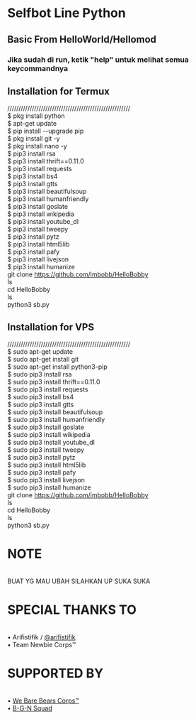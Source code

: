 # Selfbot Line Python
## Basic From HelloWorld/Hellomod
### Jika sudah di run, ketik "help" untuk melihat semua keycommandnya
## Installation for Termux
///////////////////////////////////////////////////////
<br>$ pkg install python
<br>$ apt-get update
<br>$ pip install --upgrade pip
<br>$ pkg install git -y
<br>$ pkg install nano -y
<br>$ pip3 install rsa
<br>$ pip3 install thrift==0.11.0
<br>$ pip3 install requests
<br>$ pip3 install bs4
<br>$ pip3 install gtts
<br>$ pip3 install beautifulsoup
<br>$ pip3 install humanfriendly
<br>$ pip3 install goslate
<br>$ pip3 install wikipedia
<br>$ pip3 install youtube_dl
<br>$ pip3 install tweepy
<br>$ pip3 install pytz
<br>$ pip3 install html5lib
<br>$ pip3 install pafy
<br>$ pip3 install livejson
<br>$ pip3 install humanize
<br>git clone https://github.com/imbobb/HelloBobby
<br>ls
<br>cd HelloBobby
<br>ls
<br>python3 sb.py
## Installation for VPS
///////////////////////////////////////////////////////
<br>$ sudo apt-get update
<br>$ sudo apt-get install git
<br>$ sudo apt-get install python3-pip
<br>$ sudo pip3 install rsa
<br>$ sudo pip3 install thrift==0.11.0
<br>$ sudo pip3 install requests
<br>$ sudo pip3 install bs4
<br>$ sudo pip3 install gtts
<br>$ sudo pip3 install beautifulsoup
<br>$ sudo pip3 install humanfriendly
<br>$ sudo pip3 install goslate
<br>$ sudo pip3 install wikipedia
<br>$ sudo pip3 install youtube_dl
<br>$ sudo pip3 install tweepy
<br>$ sudo pip3 install pytz
<br>$ sudo pip3 install html5lib
<br>$ sudo pip3 install pafy
<br>$ sudo pip3 install livejson
<br>$ sudo pip3 install humanize
<br>git clone https://github.com/imbobb/HelloBobby
<br>ls
<br>cd HelloBobby
<br>ls
<br>python3 sb.py

# NOTE
<br>BUAT YG MAU UBAH SILAHKAN UP SUKA SUKA

# SPECIAL THANKS TO
<br>• Arifistifik / <a href="https://github.com/arifistifik">@arifistifik</a>
<br>• Team Newbie Corps™

# SUPPORTED BY
<br>• <a href="https://lin.ee/hzZujuI">We Bare Bears Corps™</a>
<br>• <a href="https://lin.ee/emt8het">B-G-N Squad</a>
